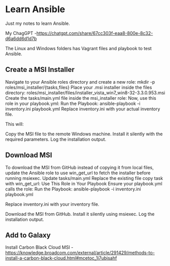 # Learn Ansible

Just my notes to learn Ansible. 

My ChagGPT -https://chatgpt.com/share/67cc303f-eaa8-800e-8c32-d6a6dd6d1d7b

The Linux and Windows folders has Vagrant files and playbook to test Ansible.

## Create a MSI Installer

Navigate to your Ansible roles directory and create a new role: mkdir -p roles/msi_installer/{tasks,files}
Place your .msi installer inside the files directory: roles/msi_installer/files/installer_vista_win7_win8-32-3.3.0.953.msi
Create the tasks/main.yml file inside the msi_installer role:
Now, use this role in your playbook.yml:
Run the Playbook: ansible-playbook -i inventory.ini playbook.yml
Replace inventory.ini with your actual inventory file.

This will:

Copy the MSI file to the remote Windows machine.
Install it silently with the required parameters.
Log the installation output.

## Download MSI

To download the MSI from GitHub instead of copying it from local files, update the Ansible role to use win_get_url to fetch the installer before running msiexec.
Update tasks/main.yml Replace the existing file copy task with win_get_url:
Use This Role in Your Playbook Ensure your playbook.yml calls the role:
Run the Playbook: ansible-playbook -i inventory.ini playbook.yml

Replace inventory.ini with your inventory file.

Download the MSI from GitHub.
Install it silently using msiexec.
Log the installation output.



## Add to Galaxy



Install Carbon Black Cloud MSI - https://knowledge.broadcom.com/external/article/291429/methods-to-install-a-carbon-black-cloud.html#mcetoc_1i7ubjsahf

